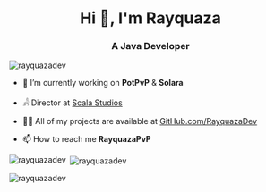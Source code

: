 <h1 align="center">Hi 👋, I'm Rayquaza</h1>
<h3 align="center">A Java Developer</h3>

<p align="left"> <img src="https://komarev.com/ghpvc/?username=rayquazadev&label=Profile%20views&color=0e75b6&style=flat" alt="rayquazadev" /> </p>

- 🔭 I’m currently working on **PotPvP** & **Solara**
- 𓀻 Director at [Scala Studios](GitHub.com/ScalaGG)

- 👨‍💻 All of my projects are available at [GitHub.com/RayquazaDev](GitHub.com/RayquazaDev)

- 📫 How to reach me **RayquazaPvP**

<p><img align="left" src="https://github-readme-stats.vercel.app/api/top-langs?username=rayquazadev&show_icons=true&locale=en&layout=compact" alt="rayquazadev" /></p>

<p>&nbsp;<img align="center" src="https://github-readme-stats.vercel.app/api?username=rayquazadev&show_icons=true&locale=en" alt="rayquazadev" /></p>

<p><img align="center" src="https://github-readme-streak-stats.herokuapp.com/?user=rayquazadev&" alt="rayquazadev" /></p>
